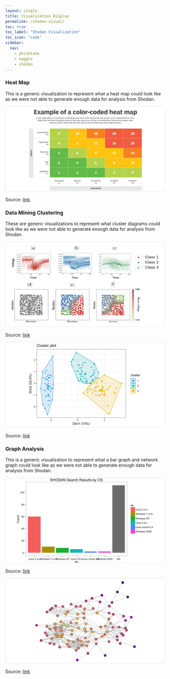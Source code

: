 ```yaml
---
layout: single
title: Visualization Display
permalink: /shodan-visual/
toc: true
toc_label: "Shodan Visualization"
toc_icon: "code"
sidebar:
  nav:
    - phishtank
    - kaggle
    - shodan
---
```

### Heat Map

This is a generic visualization to represent what a heat map could look like as we were not able to generate enough data for analysis from Shodan.

![shodan-heat-map](/assets/shodan-heat-map.png)

Source: [link](https://www.techtarget.com/searchbusinessanalytics/definition/heat-map)

### Data Mining Clustering

These are generic visualizations to represent what cluster diagrams could look like as we were not able to generate enough data for analysis from Shodan.

![shodan-mining](/assets/shodan-data-mining-clustering.png)

Source: [link](https://link.springer.com/article/10.1007/s10618-023-00979-9/figures/1)

![shodan-cluster](/assets/shodan-cluster-plot.png)

Source: [link](https://datarundown.com/data-mining-cluster-analysis/)

### Graph Analysis

This is a generic visualization to represent what a bar graph and network graph could look like as we were not able to generate enough data for analysis from Shodan.

![shodan-graph](/assets/shodan-graph-analysis.png)

Source: [link](https://rud.is/b/2013/01/17/shodan-api-in-r-with-examples/)

![shodan-graph-2](/assets/shodan-graph-analysis-2.png)

Source: [link](https://hh2022f.amason.sites.carleton.edu/week-9-project-preparation/how-to-create-network-graphs-in-python/)